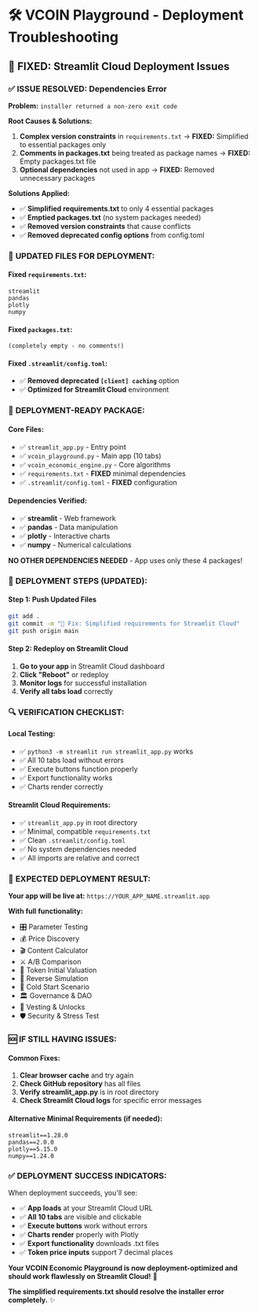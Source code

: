 # 🛠️ VCOIN Playground - Deployment Troubleshooting

## 🚨 FIXED: Streamlit Cloud Deployment Issues

### ✅ **ISSUE RESOLVED: Dependencies Error**

**Problem:** `installer returned a non-zero exit code`

**Root Causes & Solutions:**
1. **Complex version constraints** in `requirements.txt` → **FIXED:** Simplified to essential packages only
2. **Comments in packages.txt** being treated as package names → **FIXED:** Empty packages.txt file
3. **Optional dependencies** not used in app → **FIXED:** Removed unnecessary packages

**Solutions Applied:**
- ✅ **Simplified requirements.txt** to only 4 essential packages
- ✅ **Emptied packages.txt** (no system packages needed)
- ✅ **Removed version constraints** that cause conflicts
- ✅ **Removed deprecated config options** from config.toml

### 📁 **UPDATED FILES FOR DEPLOYMENT:**

#### **Fixed `requirements.txt`:**
```
streamlit
pandas
plotly
numpy
```

#### **Fixed `packages.txt`:**
```
(completely empty - no comments!)
```

#### **Fixed `.streamlit/config.toml`:**
- ✅ **Removed deprecated `[client] caching`** option
- ✅ **Optimized for Streamlit Cloud** environment

### 🎯 **DEPLOYMENT-READY PACKAGE:**

#### **Core Files:**
- ✅ `streamlit_app.py` - Entry point
- ✅ `vcoin_playground.py` - Main app (10 tabs)
- ✅ `vcoin_economic_engine.py` - Core algorithms
- ✅ `requirements.txt` - **FIXED** minimal dependencies
- ✅ `.streamlit/config.toml` - **FIXED** configuration

#### **Dependencies Verified:**
- ✅ **streamlit** - Web framework
- ✅ **pandas** - Data manipulation
- ✅ **plotly** - Interactive charts
- ✅ **numpy** - Numerical calculations

**NO OTHER DEPENDENCIES NEEDED** - App uses only these 4 packages!

### 🚀 **DEPLOYMENT STEPS (UPDATED):**

#### **Step 1: Push Updated Files**
```bash
git add .
git commit -m "🔧 Fix: Simplified requirements for Streamlit Cloud"
git push origin main
```

#### **Step 2: Redeploy on Streamlit Cloud**
1. **Go to your app** in Streamlit Cloud dashboard
2. **Click "Reboot"** or redeploy
3. **Monitor logs** for successful installation
4. **Verify all tabs load** correctly

### 🔍 **VERIFICATION CHECKLIST:**

#### **Local Testing:**
- ✅ `python3 -m streamlit run streamlit_app.py` works
- ✅ All 10 tabs load without errors
- ✅ Execute buttons function properly
- ✅ Export functionality works
- ✅ Charts render correctly

#### **Streamlit Cloud Requirements:**
- ✅ `streamlit_app.py` in root directory
- ✅ Minimal, compatible `requirements.txt`
- ✅ Clean `.streamlit/config.toml`
- ✅ No system dependencies needed
- ✅ All imports are relative and correct

### 🎯 **EXPECTED DEPLOYMENT RESULT:**

**Your app will be live at:**
`https://YOUR_APP_NAME.streamlit.app`

**With full functionality:**
- 🎛️ Parameter Testing
- 💰 Price Discovery  
- 🎬 Content Calculator
- ⚔️ A/B Comparison
- 🏦 Token Initial Valuation
- 🔄 Reverse Simulation
- 🚀 Cold Start Scenario
- 🏛️ Governance & DAO
- 📅 Vesting & Unlocks
- 🛡️ Security & Stress Test

### 🆘 **IF STILL HAVING ISSUES:**

#### **Common Fixes:**
1. **Clear browser cache** and try again
2. **Check GitHub repository** has all files
3. **Verify streamlit_app.py** is in root directory
4. **Check Streamlit Cloud logs** for specific error messages

#### **Alternative Minimal Requirements (if needed):**
```
streamlit==1.28.0
pandas==2.0.0
plotly==5.15.0
numpy==1.24.0
```

### ✅ **DEPLOYMENT SUCCESS INDICATORS:**

When deployment succeeds, you'll see:
- ✅ **App loads** at your Streamlit Cloud URL
- ✅ **All 10 tabs** are visible and clickable
- ✅ **Execute buttons** work without errors
- ✅ **Charts render** properly with Plotly
- ✅ **Export functionality** downloads .txt files
- ✅ **Token price inputs** support 7 decimal places

**Your VCOIN Economic Playground is now deployment-optimized and should work flawlessly on Streamlit Cloud!** 🚀

**The simplified requirements.txt should resolve the installer error completely.** ✨
